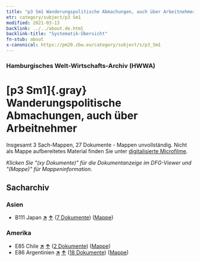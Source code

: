 ```yaml
---
title: "p3 Sm1 Wanderungspolitische Abmachungen, auch über Arbeitnehmer"
etr: category/subject/p3 Sm1
modified: 2021-03-13
backlink: ../../about.de.html
backlink-title: "Systematik-Übersicht"
fn-stub: about
x-canonical: https://pm20.zbw.eu/category/subject/s/p3_Sm1
---
```


### Hamburgisches Welt-Wirtschafts-Archiv (HWWA)
# [p3 Sm1]{.gray}&#8201; Wanderungspolitische Abmachungen, auch über Arbeitnehmer&#160; 




Insgesamt 3 Sach-Mappen, 27 Dokumente - Mappen unvollständig.
Nicht als Mappe aufbereitetes Material finden Sie unter [digitalisierte Microfilme](/film/h1_sh.de.html).

_Klicken Sie "(xy Dokumente)" für die Dokumentanzeige im DFG-Viewer und "(Mappe)" für Mappeninformation._

## Sacharchiv




### Asien

- B111 Japan [**&nearr;**](../../../geo/i/141272/about.de.html "Japan (alle Mappen)") [**&uarr;**](../../../geo/about.de.html#B111 "Ländersystematik") (<a href="https://pm20.zbw.eu/dfgview/sh/141272,145918" title="über: Japan : Wanderungspolitische Abmachungen, auch über Arbeitnehmer" target="_blank">7 Dokumente</a>) ([Mappe](../../../../folder/sh/1412xx/141272/1459xx/145918/about.de.html))

### Amerika

- E85 Chile [**&nearr;**](../../../geo/i/141691/about.de.html "Chile (alle Mappen)") [**&uarr;**](../../../geo/about.de.html#E85 "Ländersystematik") (<a href="https://pm20.zbw.eu/dfgview/sh/141691,145918" title="über: Chile : Wanderungspolitische Abmachungen, auch über Arbeitnehmer" target="_blank">2 Dokumente</a>) ([Mappe](../../../../folder/sh/1416xx/141691/1459xx/145918/about.de.html))
- E86 Argentinien [**&nearr;**](../../../geo/i/141692/about.de.html "Argentinien (alle Mappen)") [**&uarr;**](../../../geo/about.de.html#E86 "Ländersystematik") (<a href="https://pm20.zbw.eu/dfgview/sh/141692,145918" title="über: Argentinien : Wanderungspolitische Abmachungen, auch über Arbeitnehmer" target="_blank">18 Dokumente</a>) ([Mappe](../../../../folder/sh/1416xx/141692/1459xx/145918/about.de.html))


